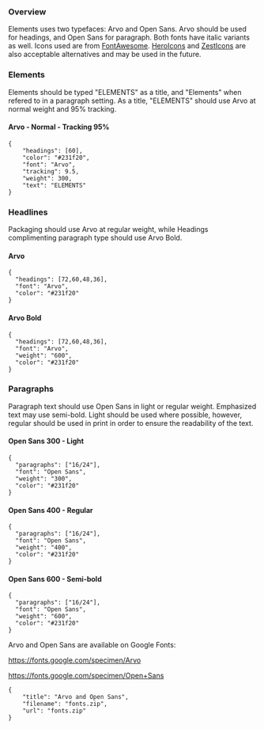 ### Overview

Elements uses two typefaces: Arvo and Open Sans. Arvo should be used for headings, and Open Sans for paragraph. Both fonts have italic variants as well. Icons used are from [FontAwesome](https://fontawesome.com). [HeroIcons](https://heroicons.dev/) and [ZestIcons](https://zesticons.com/icons/) are also acceptable alternatives and may be used in the future.


### Elements

Elements should be typed "ELEMENTS" as a title, and "Elements" when refered to in a paragraph setting. As a title, "ELEMENTS" should use Arvo at normal weight and 95% tracking.

#### Arvo - Normal - Tracking 95%

```type
{
    "headings": [60],
    "color": "#231f20",
    "font": "Arvo",
    "tracking": 9.5,
    "weight": 300,
    "text": "ELEMENTS"
}
```


### Headlines

Packaging should use Arvo at regular weight, while Headings complimenting paragraph type should use Arvo Bold.

#### Arvo

```type
{
  "headings": [72,60,48,36],
  "font": "Arvo",
  "color": "#231f20"
}
```

#### Arvo Bold

```type
{
  "headings": [72,60,48,36],
  "font": "Arvo",
  "weight": "600",
  "color": "#231f20"
}
```


### Paragraphs

Paragraph text should use Open Sans in light or regular weight. Emphasized text may use semi-bold. Light should be used where possible, however, regular should be used in print in order to ensure the readability of the text.

#### Open Sans 300 - Light

```type
{
  "paragraphs": ["16/24"],
  "font": "Open Sans",
  "weight": "300",
  "color": "#231f20"
}
```

#### Open Sans 400 - Regular

```type
{
  "paragraphs": ["16/24"],
  "font": "Open Sans",
  "weight": "400",
  "color": "#231f20"
}
```

#### Open Sans 600 - Semi-bold

```type
{
  "paragraphs": ["16/24"],
  "font": "Open Sans",
  "weight": "600",
  "color": "#231f20"
}
```

Arvo and Open Sans are available on Google Fonts:

https://fonts.google.com/specimen/Arvo

https://fonts.google.com/specimen/Open+Sans

```download|span-2
{
    "title": "Arvo and Open Sans",
    "filename": "fonts.zip",
    "url": "fonts.zip"
}
```
